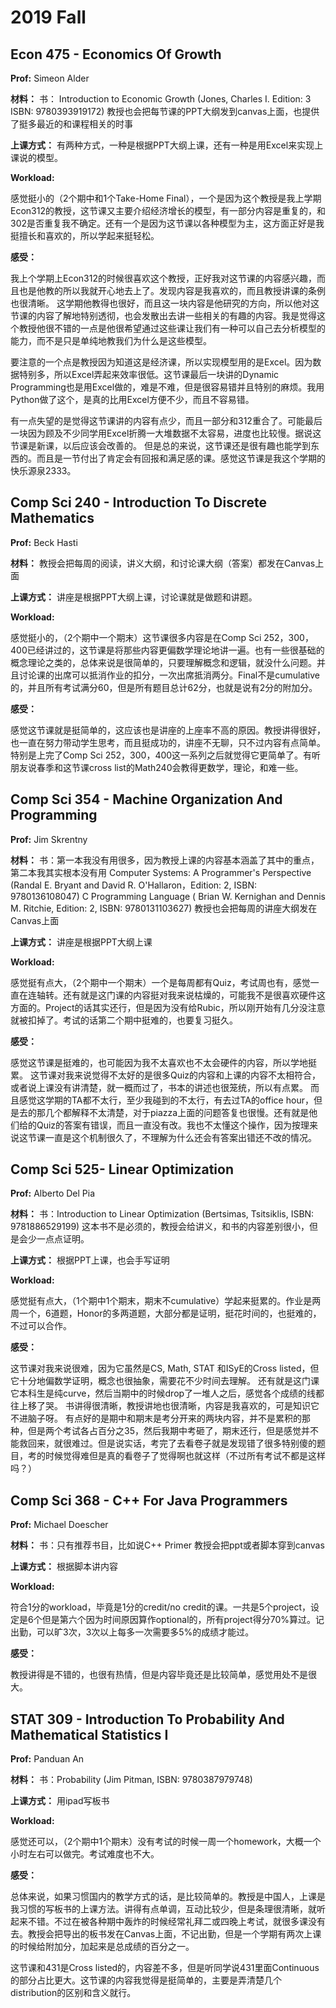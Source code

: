 # 2019 Fall

## Econ 475 - Economics Of Growth

**Prof:** Simeon Alder

**材料：** 书： Introduction to Economic Growth \(Jones, Charles I. Edition: 3 ISBN: 9780393919172\) 教授也会把每节课的PPT大纲发到canvas上面，也提供了挺多最近的和课程相关的时事

**上课方式：** 有两种方式，一种是根据PPT大纲上课，还有一种是用Excel来实现上课说的模型。

**Workload:**

感觉挺小的（2个期中和1个Take-Home Final），一个是因为这个教授是我上学期Econ312的教授，这节课又主要介绍经济增长的模型，有一部分内容是重复的，和302是否重复我不确定。还有一个是因为这节课以各种模型为主，这方面正好是我挺擅长和喜欢的，所以学起来挺轻松。

**感受：**

我上个学期上Econ312的时候很喜欢这个教授，正好我对这节课的内容感兴趣，而且也是他教的所以我就开心地去上了。发现内容是我喜欢的，而且教授讲课的条例也很清晰。 这学期他教得也很好，而且这一块内容是他研究的方向，所以他对这节课的内容了解地特别透彻，也会发散出去讲一些相关的有趣的内容。我是觉得这个教授他很不错的一点是他很希望通过这些课让我们有一种可以自己去分析模型的能力，而不是只是单纯地教我们为什么是这些模型。

要注意的一个点是教授因为知道这是经济课，所以实现模型用的是Excel。因为数据特别多，所以Excel弄起来效率很低。这节课最后一块讲的Dynamic Programming也是用Excel做的，难是不难，但是很容易错并且特别的麻烦。我用Python做了这个，是真的比用Excel方便不少，而且不容易错。

有一点失望的是觉得这节课讲的内容有点少，而且一部分和312重合了。可能最后一块因为顾及不少同学用Excel折腾一大堆数据不太容易，进度也比较慢。据说这节课是新课，以后应该会改善的。 但是总的来说，这节课还是很有趣也能学到东西的。而且是一节付出了肯定会有回报和满足感的课。感觉这节课是我这个学期的快乐源泉2333。

## Comp Sci 240 - Introduction To Discrete Mathematics

**Prof:** Beck Hasti

**材料：** 教授会把每周的阅读，讲义大纲，和讨论课大纲（答案）都发在Canvas上面

**上课方式：** 讲座是根据PPT大纲上课，讨论课就是做题和讲题。

**Workload:**

感觉挺小的，（2个期中一个期末）这节课很多内容是在Comp Sci 252，300，400已经讲过的，这节课是将那些内容更偏数学理论地讲一遍。也有一些很基础的概念理论之类的，总体来说是很简单的，只要理解概念和逻辑，就没什么问题。并且讨论课的出席可以抵消作业的扣分，一次出席抵消两分。Final不是cumulative的，并且所有考试满分60，但是所有题目总计62分，也就是说有2分的附加分。

**感受：**

感觉这节课就是挺简单的，这应该也是讲座的上座率不高的原因。教授讲得很好，也一直在努力带动学生思考，而且挺成功的，讲座不无聊，只不过内容有点简单。特别是上完了Comp Sci 252，300，400这一系列之后就觉得它更简单了。有听朋友说春季和这节课cross list的Math240会教得更数学，理论，和难一些。

## Comp Sci 354 - Machine Organization And Programming

**Prof:** Jim Skrentny

**材料：** 书：第一本我没有用很多，因为教授上课的内容基本涵盖了其中的重点，第二本我其实根本没有用 Computer Systems: A Programmer's Perspective \(Randal E. Bryant and David R. O'Hallaron，Edition: 2, ISBN: 9780136108047\) C Programming Language \( Brian W. Kernighan and Dennis M. Ritchie, Edition: 2, ISBN: 9780131103627\) 教授也会把每周的讲座大纲发在Canvas上面

**上课方式：** 讲座是根据PPT大纲上课

**Workload:**

感觉挺有点大，（2个期中一个期末）一个是每周都有Quiz，考试周也有，感觉一直在连轴转。还有就是这门课的内容挺对我来说枯燥的，可能我不是很喜欢硬件这方面的。Project的话其实还行，但是因为没有给Rubic，所以刚开始有几分没注意就被扣掉了。考试的话第二个期中挺难的，也要复习挺久。

**感受：**

感觉这节课是挺难的，也可能因为我不太喜欢也不太会硬件的内容，所以学地挺累。 这节课对我来说觉得不太好的是很多Quiz的内容和上课的内容不太相符合，或者说上课没有讲清楚，就一概而过了，书本的讲述也很笼统，所以有点累。 而且感觉这学期的TA都不太行，至少我碰到的不太行，有去过TA的office hour，但是去的那几个都解释不太清楚，对于piazza上面的问题答复也很慢。还有就是他们给的Quiz的答案有错误，而且一直没有改。我也不太懂这个操作，因为按理来说这节课一直是这个机制很久了，不理解为什么还会有答案出错还不改的情况。

## Comp Sci 525- Linear Optimization

**Prof:** Alberto Del Pia

**材料：** 书：Introduction to Linear Optimization \(Bertsimas, Tsitsiklis, ISBN: 9781886529199\) 这本书不是必须的，教授会给讲义，和书的内容差别很小，但是会少一点点证明。

**上课方式：** 根据PPT上课，也会手写证明

**Workload:**

感觉挺有点大，（1个期中1个期末，期末不cumulative）学起来挺累的。作业是两周一个，6道题，Honor的多两道题，大部分都是证明，挺花时间的，也挺难的，不过可以合作。

**感受：**

这节课对我来说很难，因为它虽然是CS, Math, STAT 和ISyE的Cross listed，但它十分地偏数学证明，概念也很抽象，需要花不少时间去理解。 还有就是这门课它本科生是纯curve，然后当期中的时候drop了一堆人之后，感觉各个成绩的线都往上移了哭。 书讲得很清晰，教授讲地也很清晰，内容是我喜欢的，可是知识它不进脑子呀。 有点好的是期中和期末是考分开来的两块内容，并不是累积的那种，但是两个考试各占百分之35，然后我期中考砸了，期末还行，但是感觉并不能救回来，就很难过。但是说实话，考完了去看卷子就是发现错了很多特别傻的题目，考的时候觉得难但是真的看卷子了觉得啊也就这样（不过所有考试不都是这样吗？）

## Comp Sci 368 - C++ For Java Programmers

**Prof:** Michael Doescher

**材料：** 书：只有推荐书目，比如说C++ Primer 教授会把ppt或者脚本穿到canvas

**上课方式：** 根据脚本讲内容

**Workload:**

符合1分的workload，毕竟是1分的credit/no credit的课。一共是5个project，设定是6个但是第六个因为时间原因算作optional的，所有project得分70%算过。记出勤，可以旷3次，3次以上每多一次需要多5%的成绩才能过。

**感受：**

教授讲得是不错的，也很有热情，但是内容毕竟还是比较简单，感觉用处不是很大。

## STAT 309 - Introduction To Probability And Mathematical Statistics I

**Prof:** Panduan An

**材料：** 书：Probability \(Jim Pitman, ISBN: 9780387979748\)

**上课方式：** 用ipad写板书

**Workload:**

感觉还可以，（2个期中1个期末）没有考试的时候一周一个homework，大概一个小时左右可以做完。考试难度也不大。

**感受：**

总体来说，如果习惯国内的教学方式的话，是比较简单的。教授是中国人，上课是我习惯的写板书的上课方法。讲得有点单调，互动比较少，但是条理很清晰，就听起来不错。不过在被各种期中轰炸的时候经常礼拜二或四晚上考试，就很多课没有去。教授会把导出的板书发在Canvas上面，不记出勤，但是一个学期有两次上课的时候给附加分，加起来是总成绩的百分之一。

这节课和431是Cross listed的，内容差不多，但是听同学说431里面Continuous的部分占比更大。这节课的内容我觉得是挺简单的，主要是弄清楚几个distribution的区别和含义就行。

